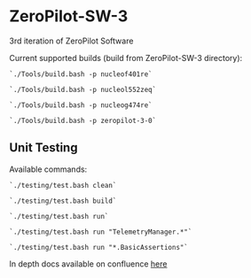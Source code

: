 # ZeroPilot-SW-3
3rd iteration of ZeroPilot Software

Current supported builds (build from ZeroPilot-SW-3 directory):

    `./Tools/build.bash -p nucleof401re`

    `./Tools/build.bash -p nucleol552zeq`

    `./Tools/build.bash -p nucleog474re`
    
    `./Tools/build.bash -p zeropilot-3-0`

## Unit Testing

Available commands:

    `./testing/test.bash clean`

    `./testing/test.bash build`

    `./testing/test.bash run`

    `./testing/test.bash run "TelemetryManager.*"` 

    `./testing/test.bash run "*.BasicAssertions"`

 In depth docs available on confluence [here](https://uwarg-docs.atlassian.net/wiki/spaces/ZP/pages/2144862209/Unit+Testing+with+ZP3.0)
